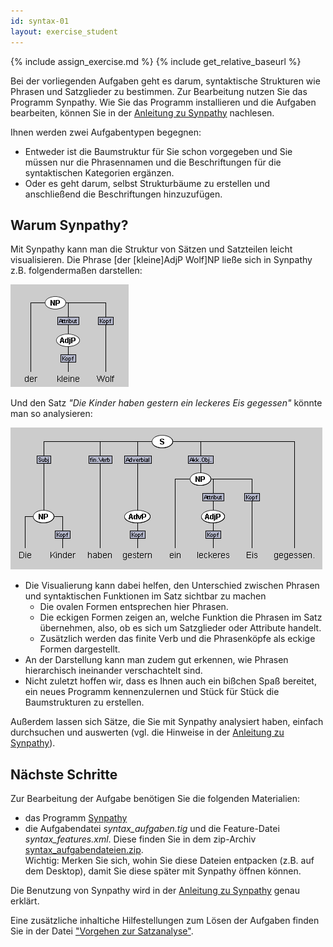 ```yaml
---
id: syntax-01
layout: exercise_student
---
```


{% include assign_exercise.md %}
{% include get_relative_baseurl %}

Bei der vorliegenden Aufgaben geht es darum, syntaktische Strukturen wie Phrasen
und Satzglieder zu bestimmen. Zur Bearbeitung nutzen Sie das Programm Synpathy.
Wie Sie das Programm installieren und die Aufgaben bearbeiten, können Sie in der
[Anleitung zu Synpathy]({{relative-baseurl}}{{site.data.programs.Synpathy.base_url}}{{site.data.programs.Synpathy.student_page}})
nachlesen.

Ihnen werden zwei Aufgabentypen begegnen:

- Entweder ist die Baumstruktur für Sie schon vorgegeben und Sie müssen nur die Phrasennamen und die Beschriftungen für die syntaktischen Kategorien ergänzen.
- Oder es geht darum, selbst Strukturbäume zu erstellen und anschließend die Beschriftungen hinzuzufügen. 

## Warum Synpathy? 

Mit Synpathy kann man die Struktur von Sätzen und Satzteilen leicht visualisieren. 
Die Phrase [der [kleine]AdjP Wolf]NP ließe sich in Synpathy z.B. folgendermaßen darstellen: 

![](./img/wolf.png)

Und den Satz *"Die Kinder haben gestern ein leckeres Eis gegessen"* könnte man so analysieren: 

![](./img/eis.png)

- Die Visualierung kann dabei helfen, den Unterschied zwischen Phrasen und syntaktischen Funktionen im Satz sichtbar zu machen
    - Die ovalen Formen entsprechen hier Phrasen.
    - Die eckigen Formen zeigen an, welche Funktion die Phrasen im Satz übernehmen, also, ob es sich um Satzglieder oder Attribute handelt. 
    - Zusätzlich werden das finite Verb und die Phrasenköpfe als eckige Formen dargestellt.   
- An der Darstellung kann man zudem gut erkennen, wie Phrasen hierarchisch ineinander verschachtelt sind.
- Nicht zuletzt hoffen wir, dass es Ihnen auch ein bißchen Spaß bereitet, ein
  neues Programm kennenzulernen und Stück für Stück die Baumstrukturen zu erstellen.

Außerdem lassen sich Sätze, die Sie mit Synpathy analysiert haben, einfach durchsuchen und auswerten (vgl. die Hinweise in der [Anleitung zu Synpathy]({{relative-baseurl}}{{site.data.programs.Synpathy.base_url}}{{site.data.programs.Synpathy.student_page}})).


## Nächste Schritte

Zur Bearbeitung der Aufgabe benötigen Sie die folgenden Materialien:

- das Programm [Synpathy]({{relative-baseurl}}{{site.data.programs.Synpathy.download_url}})
- die Aufgabendatei _syntax\_aufgaben.tig_ und die Feature-Datei _syntax\_features.xml_. Diese finden
  Sie in dem zip-Archiv [syntax_aufgabendateien.zip]({{exercise.exercise_file}}).  
  Wichtig: Merken Sie sich, wohin Sie diese Dateien entpacken (z.B. auf dem
  Desktop), damit Sie diese später mit Synpathy öffnen können.

Die Benutzung von Synpathy wird in der
[Anleitung zu Synpathy]({{relative-baseurl}}{{site.data.programs.Synpathy.base_url}}{{site.data.programs.Synpathy.student_page}})
genau erklärt.

Eine zusätzliche inhaltiche Hilfestellungen zum Lösen der Aufgaben finden Sie in der Datei ["Vorgehen zur Satzanalyse"](vorgehen-satzanalyse-synpathy.html). 


